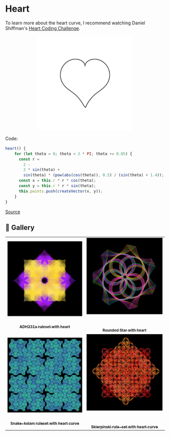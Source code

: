 # Heart

To learn more about the heart curve, I recommend watching Daniel Shiffman's [Heart Coding Challenge](https://thecodingtrain.com/challenges/134-heart-curve).

<p align="center"><img src="../assets/shape_images/heart.jpg" alt="heart curve" width="300px"></p>

Code:

```JavaScript
heart() {
    for (let theta = 0; theta < 2 * PI; theta += 0.05) {
      const r =
        2 -
        2 * sin(theta) +
        sin(theta) * (pow(abs(cos(theta)), 0.5) / (sin(theta) + 1.4));
      const x = this.r * r * cos(theta);
      const y = this.r * r * sin(theta);
      this.points.push(createVector(x, y));
    }
}
```

[Source](https:mathworld.wolfram.com/HeartCurve.html)

## 🌄 Gallery

<!-- IMAGE-LIST:START - Do not remove or modify this section -->
<!-- prettier-ignore-start -->
<!-- markdownlint-disable -->
<table>
  <tbody>
   <tr>
     <td align="center"><a href=""> <img class="img" src="../assets/adh231a-heart.jpg" alt="ADH231a ruleset background with box" style="vertical-align:top;" width="500" /><br /><sub><b><br/>ADH231a ruleset with heart</b></sub></a></td>
     <td align="center"><a href=""> <img class="img" src="../assets/rounded-star-heart.jpg" alt="Rounded Star with heart" style=" display: block;
    margin-left: auto;
    margin-right: auto;" width="500" /><br /><sub><b><br/>Rounded Star with heart</b></sub></a></td>
    </tr>
    <tr>
     <td align="center"><a href=""> <img class="img" src="../assets/snake-kolam-heart.jpg" alt="Snake-kolam ruleset with heart curve" style="vertical-align:top;" width="500" /><br /><sub><b><br/>Snake-kolam ruleset with heart curve</b></sub></a></td>
     <td align="center"><a href=""> <img class="img" src="../assets/skierpinski-heart.jpg" alt="Skierpinski rule-set with heart curve" style=" display: block;
    margin-left: auto;
    margin-right: auto;" width="500" /><br /><sub><b><br/>Skierpinski rule-set with heart curve</b></sub></a></td>
    </tr>
 </tbody>
</table>

<!-- markdownlint-restore -->
<!-- prettier-ignore-end -->

<!-- IMAGE-LIST:END -->

